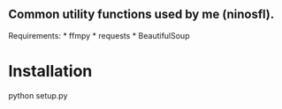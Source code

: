 
## Common utility functions used by me (ninosfl).

Requirements:
    * ffmpy
    * requests
    * BeautifulSoup


Installation
============

python setup.py

